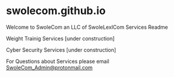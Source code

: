 # swolecom.github.io
Welcome to SwoleCom an LLC of SwoleLexICom Services Readme

Weight Trainig Services
[under construction]

Cyber Security Services
[under construction]

For Questions about Services please email SwoleCom_Admin@protonmail.com
